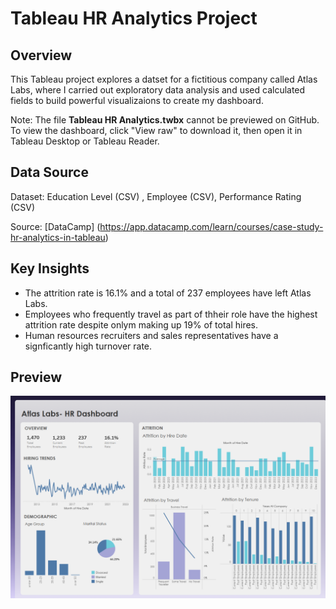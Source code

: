 # Tableau HR Analytics Project

## Overview
This Tableau project explores a datset for a fictitious company called Atlas Labs, where I carried out exploratory data analysis and used calculated fields to build powerful visualizaions to create my dashboard.

Note: The file **Tableau HR Analytics.twbx** cannot be previewed on GitHub. To view the dashboard, click "View raw" to download it, then open it in Tableau Desktop or Tableau Reader.

## Data Source
Dataset: Education Level (CSV) , Employee (CSV), Performance Rating (CSV)

Source: [DataCamp] (https://app.datacamp.com/learn/courses/case-study-hr-analytics-in-tableau)

## Key Insights
- The attrition rate is 16.1% and a total of 237 employees have left Atlas Labs.
- Employees who frequently travel as part of thheir role have the highest attrition rate despite onlym making up 19% of total hires.
- Human resources recruiters and sales representatives have a signficantly high turnover rate.
 
## Preview
![Dashboard Screenshot](screenshot.png)
